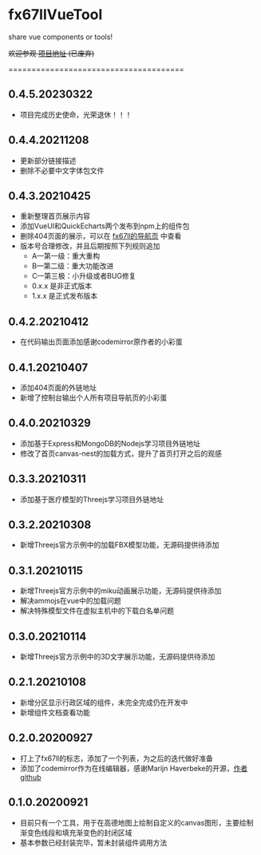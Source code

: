 # fx67llVueTool
share vue components or tools!

~~欢迎参观 [项目地址](https://ez13.top) (已废弃)~~

======================================

## 0.4.5.20230322
* 项目完成历史使命，光荣退休！！！  

## 0.4.4.20211208
* 更新部分链接描述  
* 删除不必要中文字体包文件  

## 0.4.3.20210425
* 重新整理首页展示内容
* 添加VueUI和QuickEcharts两个发布到npm上的组件包
* 删除404页面的展示，可以在 [fx67ll的导航页](https://nav.fx67ll.com) 中查看
* 版本号合理修改，并且后期按照下列规则追加
	+ A—第一级：重大重构
	+ B—第二级：重大功能改进
	+ C—第三极：小升级或者BUG修复
	+ 0.x.x 是非正式版本
	+ 1.x.x 是正式发布版本

## 0.4.2.20210412
* 在代码输出页面添加感谢codemirror原作者的小彩蛋

## 0.4.1.20210407
* 添加404页面的外链地址
* 新增了控制台输出个人所有项目导航页的小彩蛋

## 0.4.0.20210329
* 添加基于Express和MongoDB的Nodejs学习项目外链地址
* 修改了首页canvas-nest的加载方式，提升了首页打开之后的观感

## 0.3.3.20210311
* 添加基于医疗模型的Threejs学习项目外链地址

## 0.3.2.20210308
* 新增Threejs官方示例中的加载FBX模型功能，无源码提供待添加

## 0.3.1.20210115
* 新增Threejs官方示例中的miku动画展示功能，无源码提供待添加
* 解决ammojs在vue中的加载问题
* 解决特殊模型文件在虚拟主机中的下载白名单问题

## 0.3.0.20210114
* 新增Threejs官方示例中的3D文字展示功能，无源码提供待添加

## 0.2.1.20210108
* 新增分区显示行政区域的组件，未完全完成仍在开发中
* 新增组件文档查看功能

## 0.2.0.20200927
* 打上了fx67ll的标志，添加了一个列表，为之后的迭代做好准备
* 添加了codemirror作为在线编辑器，感谢Marijn Haverbeke的开源，[作者github](https://github.com/marijnh)

## 0.1.0.20200921
* 目前只有一个工具，用于在高德地图上绘制自定义的canvas图形，主要绘制渐变色线段和填充渐变色的封闭区域
* 基本参数已经封装完毕，暂未封装组件调用方法